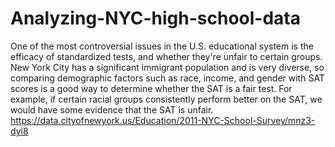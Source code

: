 # Analyzing-NYC-high-school-data
One of the most controversial issues in the U.S. educational system is the efficacy of standardized tests, and whether they're unfair to certain groups. 
New York City has a significant immigrant population and is very diverse, so comparing demographic factors such as race, income, and gender with SAT scores is a good way to determine whether the SAT is a fair test. 
For example, if certain racial groups consistently perform better on the SAT, we would have some evidence that the SAT is unfair.
https://data.cityofnewyork.us/Education/2011-NYC-School-Survey/mnz3-dyi8
